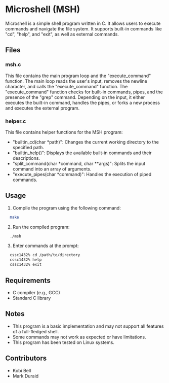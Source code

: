 # Microshell (MSH)

Microshell is a simple shell program written in C. It allows users to execute commands and navigate the file system. It supports built-in commands like "cd", "help", and "exit", as well as external commands.

## Files

### msh.c

This file contains the main program loop and the "execute_command" function. The main loop reads the user's input, removes the newline character, and calls the "execute_command" function. The "execute_command" function checks for built-in commands, pipes, and the presence of the "grep" command. Depending on the input, it either executes the built-in command, handles the pipes, or forks a new process and executes the external program.

### helper.c

This file contains helper functions for the MSH program:

- "builtin_cd(char \*path)": Changes the current working directory to the specified path.
- "builtin_help()": Displays the available built-in commands and their descriptions.
- "split_command(char \*command, char \*\*args)": Splits the input command into an array of arguments.
- "execute_pipes(char \*command)": Handles the execution of piped commands.

## Usage

1. Compile the program using the following command:

```bash
  make
```

2. Run the compiled program:

```bash
  ./msh
```

3. Enter commands at the prompt:

```bash
  cssc1432% cd /path/to/directory
  cssc1432% help
  cssc1432% exit

```

## Requirements

- C compiler (e.g., GCC)
- Standard C library

## Notes

- This program is a basic implementation and may not support all features of a full-fledged shell.
- Some commands may not work as expected or have limitations.
- This program has been tested on Linux systems.

## Contributors

- Kobi Bell
- Mark Duraid
